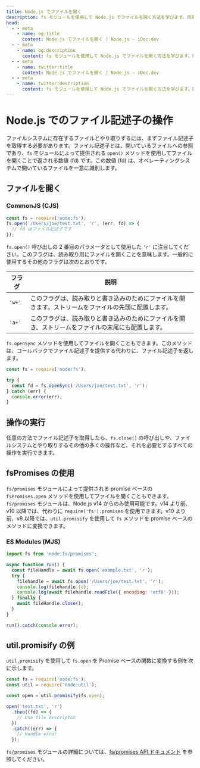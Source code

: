 ```yaml
---
title: Node.js でファイルを開く
description: fs モジュールを使用して Node.js でファイルを開く方法を学びます。同期および非同期メソッド、および promise ベースのアプローチを含みます。
head:
  - - meta
    - name: og:title
      content: Node.js でファイルを開く | Node.js - iDoc.dev
  - - meta
    - name: og:description
      content: fs モジュールを使用して Node.js でファイルを開く方法を学びます。同期および非同期メソッド、および promise ベースのアプローチを含みます。
  - - meta
    - name: twitter:title
      content: Node.js でファイルを開く | Node.js - iDoc.dev
  - - meta
    - name: twitter:description
      content: fs モジュールを使用して Node.js でファイルを開く方法を学びます。同期および非同期メソッド、および promise ベースのアプローチを含みます。
---
```



# Node.js でのファイル記述子の操作

ファイルシステムに存在するファイルとやり取りするには、まずファイル記述子を取得する必要があります。ファイル記述子とは、開いているファイルへの参照であり、`fs` モジュールによって提供される `open()` メソッドを使用してファイルを開くことで返される数値 (fd) です。この数値 (fd) は、オペレーティングシステムで開いているファイルを一意に識別します。

## ファイルを開く

### CommonJS (CJS)

```javascript
const fs = require('node:fs');
fs.open('/Users/joe/test.txt', 'r', (err, fd) => {
  // fd はファイル記述子です
});
```

`fs.open()` 呼び出しの 2 番目のパラメータとして使用した `'r'` に注目してください。このフラグは、読み取り用にファイルを開くことを意味します。一般的に使用するその他のフラグは次のとおりです。

| フラグ | 説明                                                                                                          |
|------|-------------------------------------------------------------------------------------------------------------|
| `'w+'`| このフラグは、読み取りと書き込みのためにファイルを開きます。ストリームをファイルの先頭に配置します。                                                                 |
| `'a+'`| このフラグは、読み取りと書き込みのためにファイルを開き、ストリームをファイルの末尾にも配置します。                                                                |

`fs.openSync` メソッドを使用してファイルを開くこともできます。このメソッドは、コールバックでファイル記述子を提供する代わりに、ファイル記述子を返します。

```javascript
const fs = require('node:fs');

try {
  const fd = fs.openSync('/Users/joe/test.txt', 'r');
} catch (err) {
  console.error(err);
}
```

## 操作の実行

任意の方法でファイル記述子を取得したら、`fs.close()` の呼び出しや、ファイルシステムとやり取りするその他の多くの操作など、それを必要とするすべての操作を実行できます。

## fsPromises の使用

`fs/promises` モジュールによって提供される promise ベースの `fsPromises.open` メソッドを使用してファイルを開くこともできます。`fs/promises` モジュールは、Node.js v14 からのみ使用可能です。v14 より前、v10 以降では、代わりに `require('fs').promises` を使用できます。v10 より前、v8 以降では、`util.promisify` を使用して `fs` メソッドを promise ベースのメソッドに変換できます。

### ES Modules (MJS)

```javascript
import fs from 'node:fs/promises';

async function run() {
  const fileHandle = await fs.open('example.txt', 'r');
  try {
    filehandle = await fs.open('/Users/joe/test.txt', 'r');
    console.log(filehandle.fd);
    console.log(await filehandle.readFile({ encoding: 'utf8' }));
  } finally {
    await fileHandle.close();
  }
}

run().catch(console.error);
```


## util.promisify の例

`util.promisify` を使用して `fs.open` を Promise ベースの関数に変換する例を次に示します。

```javascript
const fs = require('node:fs');
const util = require('node:util');

const open = util.promisify(fs.open);

open('test.txt', 'r')
  .then((fd) => {
    // Use file descriptor
  })
  .catch((err) => {
    // Handle error
  });
```

`fs/promises` モジュールの詳細については、[fs/promises API ドキュメント](/ja/nodejs/api/fs#promises) を参照してください。

